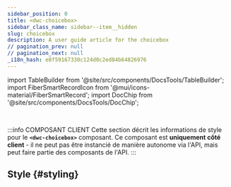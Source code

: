 ```yaml
---
sidebar_position: 0
title: <dwc-choicebox>
sidebar_class_name: sidebar--item__hidden
slug: choicebox
description: A user guide article for the choicebox
// pagination_prev: null
// pagination_next: null
_i18n_hash: e8f59167330c124d0c2ed84b64826976
---
```

import TableBuilder from '@site/src/components/DocsTools/TableBuilder';
import FiberSmartRecordIcon from '@mui/icons-material/FiberSmartRecord';
import DocChip from '@site/src/components/DocsTools/DocChip';

<DocChip chip='shadow' />

<br />

:::info COMPOSANT CLIENT
Cette section décrit les informations de style pour le **`<dwc-choicebox>`** composant. Ce composant est **uniquement côté client** - il ne peut pas être instancié de manière autonome via l'API, mais peut faire partie des composants de l'API.
:::

## Style {#styling}

<TableBuilder name="dwc-choicebox" clientComponent />
